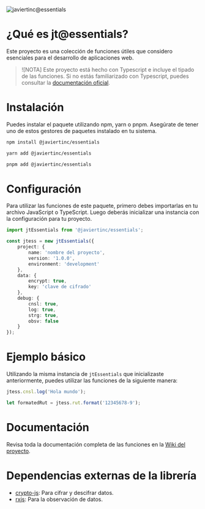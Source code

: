 ![javiertinc@essentials](https://repository-images.githubusercontent.com/982520411/43ddd299-ea98-473b-aaa0-5a70d9c74ab2)

# ¿Qué es jt@essentials?

Este proyecto es una colección de funciones útiles que considero esenciales para el desarrollo de aplicaciones web.

> ![NOTA]
> Este proyecto está hecho con Typescript e incluye el tipado de las funciones. Si no estás familiarizado con Typescript, puedes consultar la [documentación oficial](https://www.typescriptlang.org/docs/).

# Instalación
Puedes instalar el paquete utilizando npm, yarn o pnpm. Asegúrate de tener uno de estos gestores de paquetes instalado en tu sistema.

```bash
npm install @javiertinc/essentials
```
```bash
yarn add @javiertinc/essentials
```
```bash
pnpm add @javiertinc/essentials
```

# Configuración

Para utilizar las funciones de este paquete, primero debes importarlas en tu archivo JavaScript o TypeScript. Luego deberás inicializar una instancia con la configuración para tu proyecto.

```typescript
import jtEssentials from '@javiertinc/essentials';

const jtess = new jtEssentials({
    project: {
        name: 'nombre del proyecto',
        version: '1.0.0',
        environment: 'development'
    },
    data: {
        encrypt: true,
        key: 'clave de cifrado'
    },
    debug: {
        cnsl: true,
        log: true,
        strg: true,
        obsv: false
    }
});
```

# Ejemplo básico
Utilizando la misma instancia de `jtEssentials` que inicializaste anteriormente, puedes utilizar las funciones de la siguiente manera:

```typescript
jtess.cnsl.log('Hola mundo');

let formatedRut = jtess.rut.format('12345678-9');
```

# Documentación
Revisa toda la documentación completa de las funciones en la [Wiki del proyecto](https://github.com/JaviertINC/essentials/wiki).

# Dependencias externas de la librería
- [crypto-js](https://www.npmjs.com/package/crypto-js): Para cifrar y descifrar datos.
- [rxjs](https://www.npmjs.com/package/rxjs): Para la observación de datos.